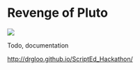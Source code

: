 # Revenge of Pluto

<p><img src="https://img.shields.io/badge/scripted--status-awesome-blue.svg"></p>

Todo, documentation

http://drgloo.github.io/ScriptEd_Hackathon/
